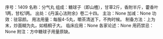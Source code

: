 序号：1409
名称：分气丸
组成：糖球子（即山楂），甘草2斤，香附半斤，藿香叶1两，甘松1两。
出处：《丹溪心法附余》卷二十四。
主治：None
加减：None
功效：驻容颜。
用法用量：每服4-5丸，嚼茶清送下，不拘时候。
制备方法：上为末，炒面糊为丸，如梧桐子大。
临床应用：None
各家论述：None
用药禁忌：None
附注：方中糖球子用量原缺。
